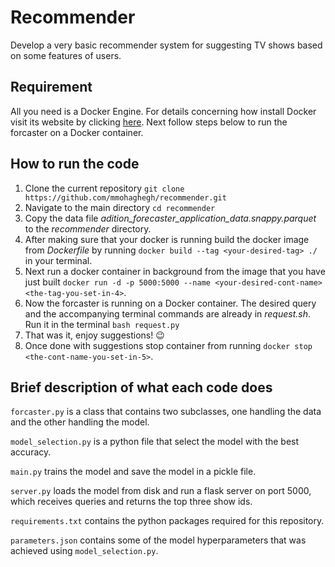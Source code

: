 # Recommender

Develop a very basic recommender system for suggesting TV shows based on some features of users.

## Requirement

All you need is a Docker Engine. For details concerning how install Docker visit its website by clicking [here](https://docs.docker.com/get-docker/). Next follow steps below to run the forcaster on a Docker container.

## How to run the code

1. Clone the current repository `git clone https://github.com/mmohaghegh/recommender.git`
2. Navigate to the main directory `cd recommender`
3. Copy the data file *adition_forecaster_application_data.snappy.parquet* to the *recommender* directory.
4. After making sure that your docker is running build the docker image from *Dockerfile* by running `docker build --tag <your-desired-tag> ./` in your terminal.
5. Next run a docker container in background from the image that you have just built `docker run -d -p 5000:5000 --name <your-desired-cont-name> <the-tag-you-set-in-4>`.
6. Now the forcaster is running on a Docker container. The desired query and the accompanying terminal commands are already in *request.sh*. Run it in the terminal `bash request.py`
7. That was it, enjoy suggestions! :wink:
8. Once done with suggestions stop container from running `docker stop <the-cont-name-you-set-in-5>`.

## Brief description of what each code does

`forcaster.py` is a class that contains two subclasses, one handling the data and the other handling the model.

`model_selection.py` is a python file that select the model with the best accuracy.

`main.py` trains the model and save the model in a pickle file.

`server.py` loads the model from disk and run a flask server on port 5000, which receives queries and returns the top three show ids.

`requirements.txt` contains the python packages required for this repository.

`parameters.json` contains some of the model hyperparameters that was achieved using `model_selection.py`.
